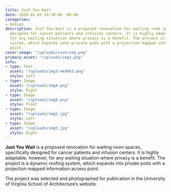```yaml
---
title: Just You Wait
date: 2018-02-03 14:38:00 -05:00
categories:
- Design
description: Just You Wait is a proposed renovation for waiting room spaces, specifically
  designed for cancer patients and infusion centers. It is highly adaptable, however,
  for any waiting situation where privacy is a benefit. The project is a dynamic roofing
  system, which expands into private pods with a projection mapped information access
  point.
cover-image: "/uploads/coverimg.png"
primary-asset: "/uploads/img1.png"
info:
- type: Text
  asset: "/uploads/img3-ee9043.png"
  style: Left
- type: Image
  asset: "/uploads/img4.png"
  style: Right
- type: Image
  asset: "/uploads/img8.png"
  style: Float
- type: Image
  asset: "/uploads/img2.jpg"
  style: Left
- type: Image
  asset: "/uploads/img5.jpg"
  style: Right
---
```


**Just You Wait** is a proposed renovation for waiting room spaces, specifically designed for cancer patients and infusion centers. It is highly adaptable, however, for any waiting situation where privacy is a benefit. The project is a dynamic roofing system, which expands into private pods with a projection mapped information access point.

The project was selected and photographed for publication in the University of Virginia School of Architecture’s website.